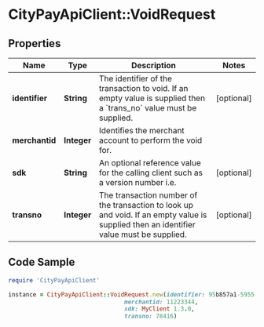 # CityPayApiClient::VoidRequest

## Properties

Name | Type | Description | Notes
------------ | ------------- | ------------- | -------------
**identifier** | **String** | The identifier of the transaction to void. If an empty value is supplied then a &#x60;trans_no&#x60; value must be supplied. | [optional] 
**merchantid** | **Integer** | Identifies the merchant account to perform the void for. | 
**sdk** | **String** | An optional reference value for the calling client such as a version number i.e. | [optional] 
**transno** | **Integer** | The transaction number of the transaction to look up and void. If an empty value is supplied then an identifier value must be supplied. | [optional] 

## Code Sample

```ruby
require 'CityPayApiClient'

instance = CityPayApiClient::VoidRequest.new(identifier: 95b857a1-5955-4b86-963c-5a6dbfc4fb95,
                                 merchantid: 11223344,
                                 sdk: MyClient 1.3.0,
                                 transno: 78416)
```


